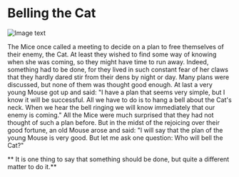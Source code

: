 
# Belling the Cat 
![Image text](http://read.gov/aesop/media/belling-the-cat_Resources/belling-the-cat-5.jpg)

The Mice once called a meeting to decide on a plan to free themselves of their enemy, the Cat. At least they wished to find some way of knowing when she was coming, so they might have time to run away. Indeed, something had to be done, for they lived in such constant fear of her claws that they hardly dared stir from their dens by night or day.
Many plans were discussed, but none of them was thought good enough. At last a very young Mouse got up and said: 
"I have a plan that seems very simple, but I know it will be successful. 
All we have to do is to hang a bell about the Cat's neck. When we hear the bell ringing we will know immediately that our enemy is coming." 
All the Mice were much surprised that they had not thought of such a plan before. But in the midst of the rejoicing over their good fortune, an old Mouse arose and said: "I will say that the plan of the young Mouse is very good. But let me ask one question: Who will bell the Cat?" 

** It is one thing to say that something should be done, but quite a different matter to do it.**
